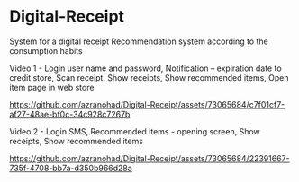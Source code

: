 # Digital-Receipt

System for a digital receipt
Recommendation system according to the consumption habits


Video 1 - Login user name and password, Notification – expiration date to credit store, Scan receipt, Show receipts, Show recommended items, Open item page in web store

https://github.com/azranohad/Digital-Receipt/assets/73065684/c7f01cf7-af27-48ae-bf0c-34c928c7267b


Video 2 - Login SMS, Recommended items - opening screen, Show receipts, Show recommended items

https://github.com/azranohad/Digital-Receipt/assets/73065684/22391667-735f-4708-bb7a-d350b966d28a

